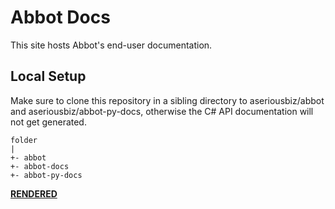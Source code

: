 # Abbot Docs

This site hosts Abbot's end-user documentation.

## Local Setup

Make sure to clone this repository in a sibling directory to aseriousbiz/abbot and aseriousbiz/abbot-py-docs, otherwise the C# API documentation will not get generated.

```
folder
|
+- abbot
+- abbot-docs
+- abbot-py-docs
```

__[RENDERED](https://docs.ab.bot/)__
